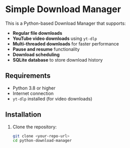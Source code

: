 # Simple Download Manager

This is a Python-based Download Manager that supports:
- **Regular file downloads**
- **YouTube video downloads** using `yt-dlp`
- **Multi-threaded downloads** for faster performance
- **Pause and resume** functionality
- **Download scheduling**
- **SQLite database** to store download history

## Requirements
- Python 3.8 or higher
- Internet connection
- `yt-dlp` installed (for video downloads)

## Installation
1. Clone the repository:
   ```bash
   git clone <your-repo-url>
   cd python-download-manager
 